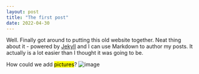 ```yaml
---
layout: post
title: "The first post"
date: 2022-04-30
---
```


Well. Finally got around to putting this old website together. Neat thing about it - powered by [Jekyll](http://jekyllrb.com) and I can use Markdown to author my posts. It actually is a lot easier than I thought it was going to be.

How could we add <mark>pictures</mark>?
![image](/image_folder/DSC01634.JPG)
